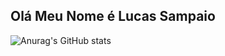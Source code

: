 <h2> Olá Meu Nome é Lucas Sampaio </h2>

![Anurag's GitHub stats](https://github-readme-stats.vercel.app/api?username=anuraghazra&show_icons=true&theme=synthwave)
